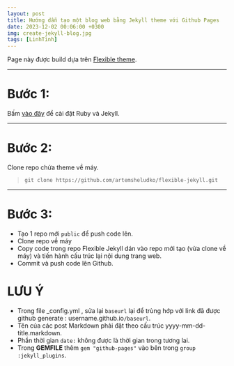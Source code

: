 ```yaml
---
layout: post
title: Hướng dẫn tạo một blog web bằng Jekyll theme với Github Pages 
date: 2023-12-02 00:06:00 +0300
img: create-jekyll-blog.jpg
tags: [LinhTinh]
---
```

Page này được build dựa trên [Flexible theme](https://github.com/artemsheludko/flexible-jekyll).  

***
# Bước 1: 
Bấm [vào đây](https://jekyllrb.com/docs/installation/windows/) để cài đặt Ruby và Jekyll.

***

# Bước 2: 
Clone repo chứa theme về máy. 
>`git clone https://github.com/artemsheludko/flexible-jekyll.git`

***
# Bước 3: 
* Tạo 1 repo mới `public` để push code lên.
* Clone repo về máy
* Copy code trong repo Flexible Jekyll dán vào repo mới tạo (vừa clone về máy) và tiến hành cấu trúc lại nội dung trang web.
* Commit và push code lên Github. 

# **LƯU Ý**
>
 * Trong file _config.yml , sửa lại `baseurl` lại để trùng hớp với link đã được github generate : username.github.io`/baseurl`. 
 * Tên của các post Markdown phải đặt theo cấu trúc yyyy-mm-dd-title.markdown.
 * Phần thời gian `date:` không được là thời gian trong tương lai.
 * Trong **GEMFILE** thêm `gem "github-pages"` vào bên trong `group :jekyll_plugins`.

